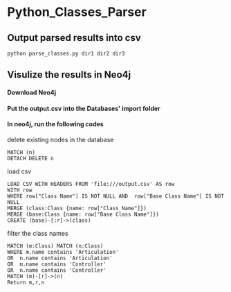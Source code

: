 # Python_Classes_Parser

## Output parsed results into csv

```
python parse_classes.py dir1 dir2 dir3
```
##  Visulize the results in Neo4j

#### Download Neo4j

#### Put the output.csv into the Databases' import folder

####  In neo4j, run the following codes

delete existing nodes in the database
```
MATCH (n)
DETACH DELETE n
```
load csv
```
LOAD CSV WITH HEADERS FROM 'file:///output.csv' AS row
WITH row
WHERE row["Class Name"] IS NOT NULL AND  row["Base Class Name"] IS NOT NULL
MERGE (class:Class {name: row["Class Name"]})
MERGE (base:Class {name: row["Base Class Name"]})
CREATE (base)-[:r]->(class)
```
filter the class names
```
MATCH (m:Class) MATCH (n:Class) 
WHERE m.name contains 'Articulation' 
OR  n.name contains 'Articulation' 
OR  m.name contains 'Controller' 
OR  n.name contains 'Controller'  
MATCH (m)-[r]->(n)  
Return m,r,n
```

